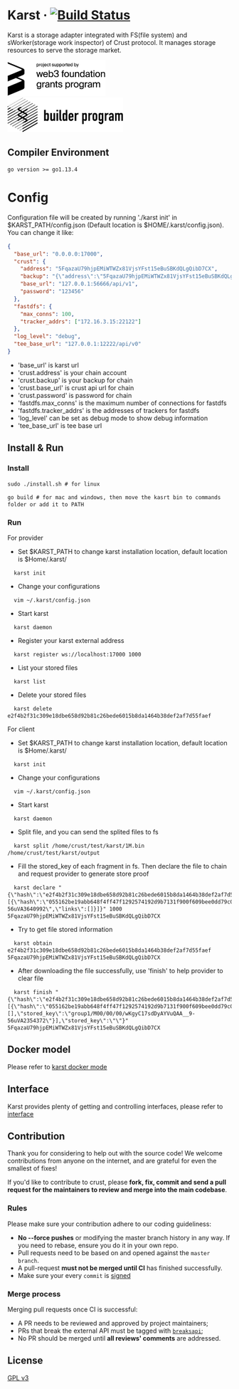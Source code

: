 # Karst &middot; [![Build Status](https://img.shields.io/endpoint.svg?url=https%3A%2F%2Factions-badge.atrox.dev%2Fcrustio%2Fcrust%2Fbadge&style=flat)](https://github.com/crustio/karst/actions?query=workflow%3AGo)
Karst is a storage adapter integrated with FS(file system) and sWorker(storage work inspector) of Crust protocol. It manages storage resources to serve the storage market.

<a href='https://web3.foundation/'><img width='220' alt='Funded by web3 foundation' src='docs/img/web3f_grants_badge.png'></a>&nbsp;&nbsp;&nbsp;&nbsp;&nbsp;&nbsp;&nbsp;&nbsp;&nbsp;&nbsp;&nbsp;&nbsp;&nbsp;&nbsp;&nbsp;&nbsp;&nbsp;&nbsp;&nbsp;&nbsp;&nbsp;&nbsp;&nbsp;&nbsp;&nbsp;&nbsp;&nbsp;&nbsp;&nbsp;&nbsp;&nbsp;&nbsp;&nbsp;&nbsp;&nbsp;&nbsp;&nbsp;&nbsp;&nbsp;&nbsp;&nbsp;<a href='https://builders.parity.io/'><img width='260' src='docs/img/sbp_grants_badge.png'></a>

## Compiler Environment
```shell
go version >= go1.13.4
```

# Config
Configuration file will be created by running './karst init' in $KARST_PATH/config.json (Default location is $HOME/.karst/config.json). You can change it like:

```json
{
  "base_url": "0.0.0.0:17000",
  "crust": {
    "address": "5FqazaU79hjpEMiWTWZx81VjsYFst15eBuSBKdQLgQibD7CX",
    "backup": "{\"address\":\"5FqazaU79hjpEMiWTWZx81VjsYFst15eBuSBKdQLgQibD7CX\",\"encoded\":\"0xc81537c9442bd1d3f4985531293d88f6d2a960969a88b1cf8413e7c9ec1d5f4955adf91d2d687d8493b70ef457532d505b9cee7a3d2b726a554242b75fb9bec7d4beab74da4bf65260e1d6f7a6b44af4505bf35aaae4cf95b1059ba0f03f1d63c5b7c3ccbacd6bd80577de71f35d0c4976b6e43fe0e1583530e773dfab3ab46c92ce3fa2168673ba52678407a3ef619b5e14155706d43bd329a5e72d36\",\"encoding\":{\"content\":[\"pkcs8\",\"sr25519\"],\"type\":\"xsalsa20-poly1305\",\"version\":\"2\"},\"meta\":{\"name\":\"Yang1\",\"tags\":[],\"whenCreated\":1580628430860}}",
    "base_url": "127.0.0.1:56666/api/v1",
    "password": "123456"
  },
  "fastdfs": {
    "max_conns": 100,
    "tracker_addrs": ["172.16.3.15:22122"]
  },
  "log_level": "debug",
  "tee_base_url": "127.0.0.1:12222/api/v0"
}
```

- 'base_url' is karst url
- 'crust.address' is your chain account
- 'crust.backup' is your backup for chain
- 'crust.base_url' is crust api url for chain
- 'crust.password' is password for chain
- 'fastdfs.max_conns' is the maximum number of connections for fastdfs
- 'fastdfs.tracker_addrs' is the addresses of trackers for fastdfs
- 'log_level' can be set as debug mode to show debug information
- 'tee_base_url' is tee base url

## Install & Run

### Install

```shell
sudo ./install.sh # for linux
```

```shell
go build # for mac and windows, then move the kasrt bin to commands folder or add it to PATH
```

### Run

For provider

- Set $KARST_PATH to change karst installation location, default location is $Home/.karst/
```shell
  karst init
``` 
- Change your configurations
```shell
  vim ~/.karst/config.json
```
- Start karst
```shell
  karst daemon
```
- Register your karst external address
```shell
  karst register ws://localhost:17000 1000
```
- List your stored files
```shell
  karst list
```

- Delete your stored files
```shell
  karst delete e2f4b2f31c309e18dbe658d92b81c26bede6015b8da1464b38def2af7d55faef
```

For client

- Set $KARST_PATH to change karst installation location, default location is $Home/.karst/
```shell
  karst init
```
- Change your configurations
```shell
  vim ~/.karst/config.json
```
- Start karst
```shell
  karst daemon
```
- Split file, and you can send the splited files to fs
```shell
  karst split /home/crust/test/karst/1M.bin /home/crust/test/karst/output
```
- Fill the stored_key of each fragment in fs. Then declare the file to chain and request provider to generate store proof
```shell
  karst declare "{\"hash\":\"e2f4b2f31c309e18dbe658d92b81c26bede6015b8da1464b38def2af7d55faef\",\"size\":1048567,\"links_num\":1,\"stored_key\":\"\",\"links\":[{\"hash\":\"055162be19abb648f4ff47f1292574192d9b7131f900f609bee0dd79c0e60970\",\"size\":1048567,\"links_num\":0,\"stored_key\":\"group1/M00/00/5E/wKgyC17fI0KAYzlEAA__9-56uVA3640992\",\"links\":[]}]}" 1000 5FqazaU79hjpEMiWTWZx81VjsYFst15eBuSBKdQLgQibD7CX
```
- Try to get file stored information
```shell
  karst obtain e2f4b2f31c309e18dbe658d92b81c26bede6015b8da1464b38def2af7d55faef 5FqazaU79hjpEMiWTWZx81VjsYFst15eBuSBKdQLgQibD7CX
```
- After downloading the file successfully, use 'finish' to help provider to clear file
```shell
  karst finish "{\"hash\":\"e2f4b2f31c309e18dbe658d92b81c26bede6015b8da1464b38def2af7d55faef\",\"size\":1048567,\"links_num\":1,\"links\":[{\"hash\":\"055162be19abb648f4ff47f1292574192d9b7131f900f609bee0dd79c0e60970\",\"size\":1048567,\"links_num\":0,\"links\":[],\"stored_key\":\"group1/M00/00/00/wKgyC17sdDyAYVuQAA__9-56uVA2354372\"}],\"stored_key\":\"\"}" 5FqazaU79hjpEMiWTWZx81VjsYFst15eBuSBKdQLgQibD7CX 
```

## Docker model
Please refer to [karst docker mode](docs/docker.md)

## Interface

Karst provides plenty of getting and controlling interfaces, please refer to [interface](docs/interface.md)

## Contribution

Thank you for considering to help out with the source code! We welcome contributions from anyone on the internet, and are grateful for even the smallest of fixes!

If you'd like to contribute to crust, please **fork, fix, commit and send a pull request for the maintainers to review and merge into the main codebase**.

### Rules

Please make sure your contribution adhere to our coding guideliness:

- **No --force pushes** or modifying the master branch history in any way. If you need to rebase, ensure you do it in your own repo.
- Pull requests need to be based on and opened against the `master branch`.
- A pull-request **must not be merged until CI** has finished successfully.
- Make sure your every `commit` is [signed](https://help.github.com/en/github/authenticating-to-github/about-commit-signature-verification)

### Merge process

Merging pull requests once CI is successful:

- A PR needs to be reviewed and approved by project maintainers;
- PRs that break the external API must be tagged with [`breaksapi`](https://github.com/crustio/crust-tee/labels/breakapi);
- No PR should be merged until **all reviews' comments** are addressed.

## License

[GPL v3](LICENSE)
